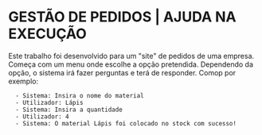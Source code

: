<h1>GESTÃO DE PEDIDOS | AJUDA NA EXECUÇÃO</h1>
<p> Este trabalho foi desenvolvido para um "site" de pedidos de uma empresa. Começa com um menu onde escolhe a opção pretendida. Dependendo da opção, o sistema irá fazer perguntas e terá de responder. Comop por exemplo:
      
      - Sistema: Insira o nome do material
      - Utilizador: Lápis
      - Sistema: Insira a quantidade
      - Utilizador: 4
      - Sistema: O material Lápis foi colocado no stock com sucesso!
   

